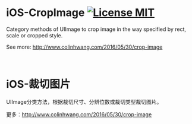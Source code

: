 # iOS-CropImage [![License MIT](https://img.shields.io/badge/license-MIT-green.svg?style=flat)](https://raw.githubusercontent.com/colinhwang/iOS-CropImage/master/LICENSE)&nbsp;
Category methods of UIImage to crop image in the way specified by rect, scale or cropped style.

See more: http://www.colinhwang.com/2016/05/30/crop-image

<br />

# iOS-裁切图片
UIImage分类方法，根据裁切尺寸、分辨位数或裁切类型裁切图片。

更多：http://www.colinhwang.com/2016/05/30/crop-image
